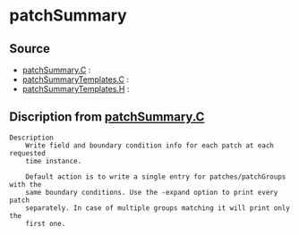 # patchSummary

## Source

- [patchSummary.C](patchSummary.C) : 
- [patchSummaryTemplates.C](patchSummaryTemplates.C) : 
- [patchSummaryTemplates.H](patchSummaryTemplates.H) : 


## Discription from [patchSummary.C](patchSummary.C)

```
Description
    Write field and boundary condition info for each patch at each requested
    time instance.

    Default action is to write a single entry for patches/patchGroups with the
    same boundary conditions. Use the -expand option to print every patch
    separately. In case of multiple groups matching it will print only the
    first one.


```

